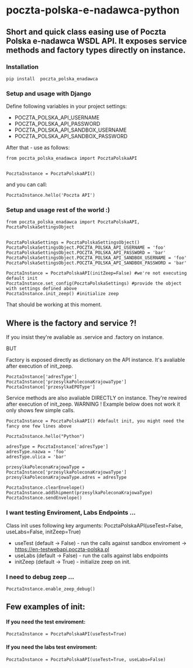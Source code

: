 # poczta-polska-e-nadawca-python
## Short and quick class easing use of Poczta Polska e-nadawca WSDL API. It exposes service methods and factory types directly on instance.

### Installation
```
pip install  poczta_polska_enadawca
```

### Setup and usage with Django

Define following variables in your project settings:

* POCZTA_POLSKA_API_USERNAME
* POCZTA_POLSKA_API_PASSWORD
* POCZTA_POLSKA_API_SANDBOX_USERNAME
* POCZTA_POLSKA_API_SANDBOX_PASSWORD

After that - use as follows:

```
from poczta_polska_enadawca import PocztaPolskaAPI


PocztaInstance = PocztaPolskaAPI()
```

and you can call:
```
PocztaInstance.hello('Poczta API')
```

### Setup and usage rest of the world :)

```
from poczta_polska_enadawca import PocztaPolskaAPI, PocztaPolskaSettingsObject


PocztaPolskaSettings = PocztaPolskaSettingsObject()
PocztaPolskaSettingsObject.POCZTA_POLSKA_API_USERNAME = 'foo'
PocztaPolskaSettingsObject.POCZTA_POLSKA_API_PASSWORD = 'bar'
PocztaPolskaSettingsObject.POCZTA_POLSKA_API_SANDBOX_USERNAME = 'foo'
PocztaPolskaSettingsObject.POCZTA_POLSKA_API_SANDBOX_PASSWORD = 'bar'

PocztaInstance = PocztaPolskaAPI(initZeep=False) #we're not executing default init
PocztaInstance.set_config(PocztaPolskaSettings) #provide the object with settings defined above
PocztaInstance.init_zeep() #initialize zeep

```
That should be working at this moment.

## Where is the factory and service ?!

If you insist they're avaliable as .service and .factory on instance.

BUT

Factory is exposed directly as dictionary on the API instance. It's avaliable after execution of init_zeep.

```
PocztaInstance['adresType']
PocztaInstance['przesylkaPoleconaKrajowaType']
PocztaInstance['przesylkaEPOType']
```

Service methods are also avaliable DIRECTLY on instance. They're rewired after execution of init_zeep.
WARNING ! Example below does not work it only shows few simple calls.

```
PocztaInstance = PocztaPolskaAPI() #default init, you might need the fancy one few lines above

PocztaInstance.hello("Python")

adresType = PocztaInstance['adresType']
adresType.nazwa = 'foo'
adresType.ulica = 'bar'

przesylkaPoleconaKrajowaType = PocztaInstance['przesylkaPoleconaKrajowaType']
przesylkaPoleconaKrajowaType.adres = adresType

PocztaInstance.clearEnvelope()
PocztaInstance.addShipment(przesylkaPoleconaKrajowaType)
PocztaInstance.sendEnvelope()

```

### I want testing Enviroment, Labs Endpoints ...

Class init uses following key arguments:
PocztaPolskaAPI(useTest=False, useLabs=False, initZeep=True)

* useTest (default -> False) - run the calls against sandbox enviroment -> https://en-testwebapi.poczta-polska.pl
* useLabs (default -> False) - run the calls against labs endpoints
* initZeep (default -> True) - initialize zeep on init. 


### I need to debug zeep ...
```
PocztaInstance.enable_zeep_debug()
```

## Few examples of init: 

#### If you need the test enviroment:
```
PocztaInstance = PocztaPolskaAPI(useTest=True)
```

#### If you need the labs test enviroment:
```
PocztaInstance = PocztaPolskaAPI(useTest=True, useLabs=False)
```
